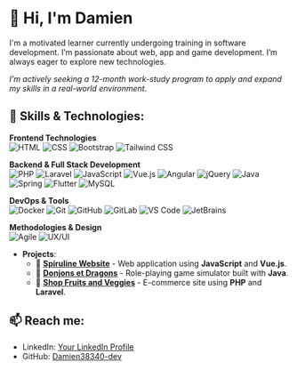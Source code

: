 # 👋 Hi, I'm Damien

I'm a motivated learner currently undergoing training in software development. I’m passionate about web, app and game development. I’m always eager to explore new technologies. 

*I’m actively seeking a 12-month work-study program to apply and expand my skills in a real-world environment.*

## 🔧 Skills & Technologies:

<!-- Row 1: Frontend Technologies -->
**Frontend Technologies**  
<img src="https://img.shields.io/badge/HTML-E34F26?style=flat-square&logo=html5&logoColor=white" alt="HTML"> <img src="https://img.shields.io/badge/CSS-1572B6?style=flat-square&logo=css3&logoColor=white" alt="CSS"> <img src="https://img.shields.io/badge/Bootstrap-7952B3?style=flat-square&logo=bootstrap&logoColor=white" alt="Bootstrap"> <img src="https://img.shields.io/badge/Tailwind_CSS-06B6D4?style=flat-square&logo=tailwind-css&logoColor=white" alt="Tailwind CSS">

<!-- Row 2: Backend & Full Stack Development -->
**Backend & Full Stack Development**  
<img src="https://img.shields.io/badge/PHP-777BB4?style=flat-square&logo=php&logoColor=white" alt="PHP"> 
<img src="https://img.shields.io/badge/Laravel-FF2D20?style=flat-square&logo=laravel&logoColor=white" alt="Laravel"> 
<img src="https://img.shields.io/badge/JavaScript-F7DF1E?style=flat-square&logo=javascript&logoColor=black" alt="JavaScript"> 
<img src="https://img.shields.io/badge/Vue.js-4FC08D?style=flat-square&logo=vue.js&logoColor=white" alt="Vue.js"> 
<img src="https://img.shields.io/badge/Angular-DD0031?style=flat-square&logo=angular&logoColor=white" alt="Angular"> 
<img src="https://img.shields.io/badge/jQuery-0769AD?style=flat-square&logo=jquery&logoColor=white" alt="jQuery"> 
<img src="https://img.shields.io/badge/Java-007396?style=flat-square&logo=java&logoColor=white" alt="Java"> 
<img src="https://img.shields.io/badge/Spring-6DB33F?style=flat-square&logo=spring&logoColor=white" alt="Spring"> 
<img src="https://img.shields.io/badge/Flutter-02569B?style=flat-square&logo=flutter&logoColor=white" alt="Flutter"> 
<img src="https://img.shields.io/badge/MySQL-4479A1?style=flat-square&logo=mysql&logoColor=white" alt="MySQL">


<!-- Row 3: DevOps & Tools -->
**DevOps & Tools**  
<img src="https://img.shields.io/badge/Docker-2496ED?style=flat-square&logo=docker&logoColor=white" alt="Docker"> <img src="https://img.shields.io/badge/Git-F05032?style=flat-square&logo=git&logoColor=white" alt="Git"> <img src="https://img.shields.io/badge/GitHub-181717?style=flat-square&logo=github&logoColor=white" alt="GitHub"> <img src="https://img.shields.io/badge/GitLab-FC6D26?style=flat-square&logo=gitlab&logoColor=white" alt="GitLab"> <img src="https://img.shields.io/badge/VS_Code-007ACC?style=flat-square&logo=visual-studio-code&logoColor=white" alt="VS Code"> <img src="https://img.shields.io/badge/JetBrains-000000?style=flat-square&logo=jetbrains&logoColor=white" alt="JetBrains">

<!-- Row 4: Methodologies & Design -->
**Methodologies & Design**  
<img src="https://img.shields.io/badge/Agile-61DAFB?style=flat-square&logo=agile&logoColor=white" alt="Agile"> <img src="https://img.shields.io/badge/UX%2FUI-FF4088?style=flat-square&logo=adobe-xd&logoColor=white" alt="UX/UI">



- **Projects**:
  - 🌱 **[Spiruline Website](https://github.com/Damien38340-dev/Spiruline-Website)** - Web application using **JavaScript** and **Vue.js**.
  - 🎲 **[Donjons et Dragons](https://github.com/Damien38340-dev/Donjons-et-dragons)** - Role-playing game simulator built with **Java**.
  - 🛒 **[Shop Fruits and Veggies](https://github.com/Damien38340-dev/Shop-Fruits-And-Veggies)** - E-commerce site using **PHP** and **Laravel**.


## 📫 Reach me:
- LinkedIn: [Your LinkedIn Profile](https://www.linkedin.com/in/damien-lobato-38401418a/)
- GitHub: [Damien38340-dev](https://github.com/Damien38340-dev)

